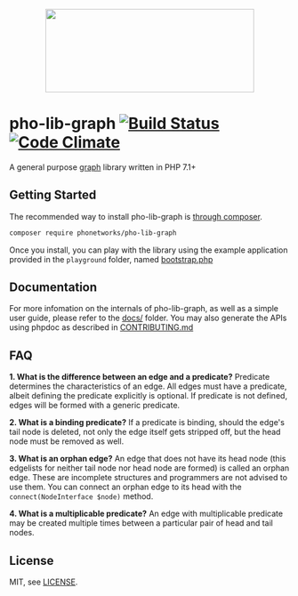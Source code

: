 <p align="center">
  <img width="375" height="150" src="https://github.com/phonetworks/commons-php/raw/master/.github/cover-smaller.png">
</p>

# pho-lib-graph [![Build Status](https://travis-ci.org/phonetworks/pho-lib-graph.svg?branch=master)](https://travis-ci.org/phonetworks/pho-lib-graph) [![Code Climate](https://img.shields.io/codeclimate/github/phonetworks/pho-lib-graph.svg)](https://codeclimate.com/github/phonetworks/pho-lib-graph)

A general purpose [graph](http://en.wikipedia.org/wiki/Graph_theory) library written in PHP 7.1+

## Getting Started

The recommended way to install pho-lib-graph is [through composer](https://getcomposer.org/).

```bash
composer require phonetworks/pho-lib-graph
```

Once you install, you can play with the library using the example application provided in the ```playground``` folder, named [bootstrap.php](https://github.com/phonetworks/pho-lib-graph/blob/master/playground/bootstrap.php)

## Documentation

For more infomation on the internals of pho-lib-graph, as well as a simple user guide, please refer to the [docs/](https://github.com/phonetworks/pho-lib-graph/tree/master/docs) folder. You may also generate the APIs using phpdoc as described in [CONTRIBUTING.md](https://github.com/phonetworks/pho-lib-graph/blob/master/CONTRIBUTING.md)

## FAQ

**1. What is the difference between an edge and a predicate?**
Predicate determines the characteristics of an edge. All edges must have a predicate, albeit defining the predicate explicitly is optional. If predicate is not defined, edges will be formed with a generic predicate. 

**2. What is a binding predicate?**
If a predicate is binding, should the edge's tail node is deleted, not only the edge itself gets stripped off, but the head node must be removed as well.

**3. What is an orphan edge?**
An edge that does not have its head node (this edgelists for neither tail node nor head node are formed) is called an orphan edge. These are incomplete structures and programmers are not advised to use them. You can connect an orphan edge to its head with the ```connect(NodeInterface $node)``` method.

**4. What is a multiplicable predicate?**
An edge with multiplicable predicate may be created multiple times between a particular pair of head and tail nodes.


## License

MIT, see [LICENSE](https://github.com/phonetworks/pho-lib-graph/blob/master/LICENSE).

